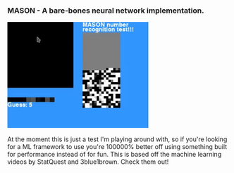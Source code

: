 ### MASON - A bare-bones neural network implementation.

![A simple demonstration of MASON, where a user can draw a number in a box and a MASON model attempts to recognise it.](./testVideo.gif)

At the moment this is just a test I'm playing around with, so if you're looking for a ML framework to use you're 100000% better off using something built for performance instead of for fun.
This is based off the machine learning videos by StatQuest and 3blue1brown. Check them out!
